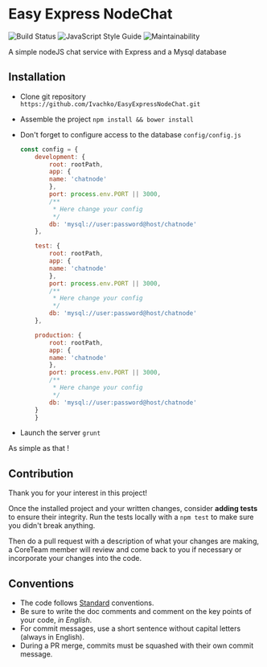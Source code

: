 # Easy Express NodeChat

![Build Status](https://travis-ci.org/Ivachko/EasyExpressNodeChat.svg?branch=master)
![JavaScript Style Guide](https://img.shields.io/badge/code_style-standard-brightgreen.svg)
![Maintainability](https://api.codeclimate.com/v1/badges/ef0ecb405ef077476e36/maintainability)

A simple nodeJS chat service with Express and a Mysql database

## Installation

 - Clone git repository `https://github.com/Ivachko/EasyExpressNodeChat.git`
 - Assemble the project `npm install && bower install`
 - Don't forget to configure access to the database  `config/config.js`

    ```javascript
    const config = {
        development: {
            root: rootPath,
            app: {
            name: 'chatnode'
            },
            port: process.env.PORT || 3000,
            /**
             * Here change your config
             */
            db: 'mysql://user:password@host/chatnode'
        },

        test: {
            root: rootPath,
            app: {
            name: 'chatnode'
            },
            port: process.env.PORT || 3000,
            /**
             * Here change your config
             */
            db: 'mysql://user:password@host/chatnode'
        },

        production: {
            root: rootPath,
            app: {
            name: 'chatnode'
            },
            port: process.env.PORT || 3000,
            /**
             * Here change your config
             */
            db: 'mysql://user:password@host/chatnode'
        }
        }
    ```

 - Launch the server `grunt`

As simple as that !

## Contribution
Thank you for your interest in this project! 

Once the installed project and your written changes, consider **adding tests** to ensure their integrity.
Run the tests locally with a `npm test` to make sure you didn't break anything.

Then do a pull request with a description of what your changes are making, a CoreTeam member will review and come back to you if necessary or incorporate your changes into the code.

## Conventions
 - The code follows [Standard](https://github.com/standard/standard "Standard repo") conventions.
 - Be sure to write the doc comments and comment on the key points of your code, *in English*.
 - For commit messages, use a short sentence without capital letters (always in English).
 - During a PR merge, commits must be squashed with their own commit message.
